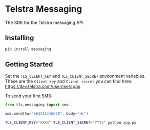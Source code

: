 # Telstra Messaging

The SDK for the Telstra messaging API.

## Installing

```bash
pip install messaging
```

## Getting Started

Set the `TLS_CLIENT_KEY` and `TLS_CLIENT_SECRET` environment variables. These
are the `Client key` and `Client secret` you can find here:
<https://dev.telstra.com/user/me/apps>.

To send your first SMS:

```python
from tls.messaging import sms

sms.send(to="+61412345678", body="Hi")
```

```bash
TLS_CLIENT_KEY="XXXX" TLS_CLIENT_SECRET="YYYY" python app.py
```

